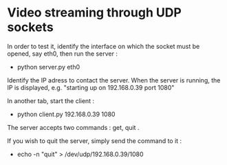 # Video streaming through UDP sockets

In order to test it, identify the interface on which the socket must be opened, say eth0, then run the server :

- python server.py eth0

Identify the IP adress to contact the server. When the server is running, the IP is displayed, e.g. 
"starting up on 192.168.0.39 port 1080"

In another tab, start the client :

- python client.py 192.168.0.39 1080

The server accepts two commands : get, quit .

If you wish to quit the server, simply send the command to it :

- echo -n "quit" > /dev/udp/192.168.0.39/1080
